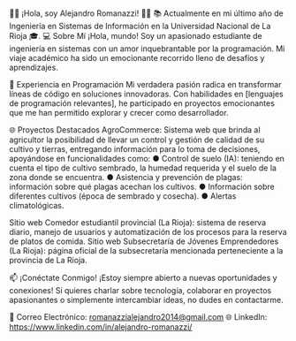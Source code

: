 
👨‍💻 ¡Hola, soy Alejandro Romanazzi! 👨‍💻
📚 Actualmente en mi último año de Ingeniería en Sistemas de Información en la Universidad Nacional de La Rioja 🎓.
💻 Sobre Mí
¡Hola, mundo! Soy un apasionado estudiante de ingeniería en sistemas con un amor inquebrantable por la programación. Mi viaje académico ha sido un emocionante recorrido lleno de desafíos y aprendizajes.

🚀 Experiencia en Programación
Mi verdadera pasión radica en transformar líneas de código en soluciones innovadoras. Con habilidades en [lenguajes de programación relevantes], he participado en proyectos emocionantes que me han permitido explorar y crecer como desarrollador.

🌐 Proyectos Destacados
AgroCommerce: Sistema web que brinda al agricultor la posibilidad de llevar un control y gestión de calidad de su cultivo y tierras, entregando información para lo toma de decisiones, apoyándose en funcionalidades como:
  ●  	Control de suelo (IA): teniendo en cuenta el tipo de cultivo sembrado, la humedad requerida y el suelo de la zona donde se encuentra.
  ●  	Asistencia y prevención de plagas: información sobre qué plagas acechan los cultivos.
  ●  	Información sobre diferentes cultivos (época de sembrado y cosecha).
  ●  	Alertas climatológicas.

Sitio web Comedor estudiantil provincial (La Rioja): sistema de reserva diario, manejo de usuarios y automatización de los procesos para la reserva de platos de comida.
Sitio web Subsecretaría de Jóvenes Emprendedores (La Rioja): página oficial de la subsecretaría mencionada perteneciente a la provincia de La Rioja.

📫 ¡Conéctate Conmigo!
¡Estoy siempre abierto a nuevas oportunidades y conexiones! Si quieres charlar sobre tecnología, colaborar en proyectos apasionantes o simplemente intercambiar ideas, no dudes en contactarme.

📧 Correo Electrónico: romanazzialejandro2014@gmail.com
🌐 LinkedIn: https://www.linkedin.com/in/alejandro-romanazzi/
